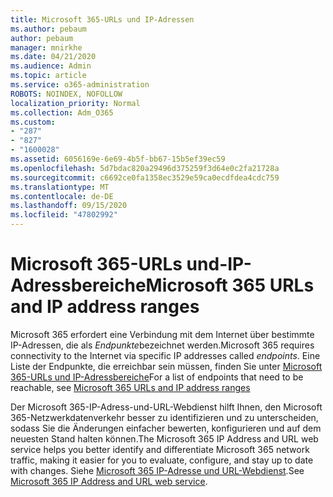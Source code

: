 ```yaml
---
title: Microsoft 365-URLs und IP-Adressen
ms.author: pebaum
author: pebaum
manager: mnirkhe
ms.date: 04/21/2020
ms.audience: Admin
ms.topic: article
ms.service: o365-administration
ROBOTS: NOINDEX, NOFOLLOW
localization_priority: Normal
ms.collection: Adm_O365
ms.custom:
- "287"
- "827"
- "1600028"
ms.assetid: 6056169e-6e69-4b5f-bb67-15b5ef39ec59
ms.openlocfilehash: 5d7bdac820a29496d375259f3d64e0c2fa21728a
ms.sourcegitcommit: c6692ce0fa1358ec3529e59ca0ecdfdea4cdc759
ms.translationtype: MT
ms.contentlocale: de-DE
ms.lasthandoff: 09/15/2020
ms.locfileid: "47802992"
---
```

# <a name="microsoft-365-urls-and-ip-address-ranges"></a><span data-ttu-id="7eccc-102">Microsoft 365-URLs und-IP-Adressbereiche</span><span class="sxs-lookup"><span data-stu-id="7eccc-102">Microsoft 365 URLs and IP address ranges</span></span>

<span data-ttu-id="7eccc-103">Microsoft 365 erfordert eine Verbindung mit dem Internet über bestimmte IP-Adressen, die als *Endpunkte*bezeichnet werden.</span><span class="sxs-lookup"><span data-stu-id="7eccc-103">Microsoft 365 requires connectivity to the Internet via specific IP addresses called *endpoints*.</span></span>
<span data-ttu-id="7eccc-104">Eine Liste der Endpunkte, die erreichbar sein müssen, finden Sie unter [Microsoft 365-URLs und IP-Adressbereiche](https://docs.microsoft.com/office365/enterprise/urls-and-ip-address-ranges)</span><span class="sxs-lookup"><span data-stu-id="7eccc-104">For a list of endpoints that need to be reachable, see [Microsoft 365 URLs and IP address ranges](https://docs.microsoft.com/office365/enterprise/urls-and-ip-address-ranges)</span></span> 

<span data-ttu-id="7eccc-105">Der Microsoft 365-IP-Adress-und-URL-Webdienst hilft Ihnen, den Microsoft 365-Netzwerkdatenverkehr besser zu identifizieren und zu unterscheiden, sodass Sie die Änderungen einfacher bewerten, konfigurieren und auf dem neuesten Stand halten können.</span><span class="sxs-lookup"><span data-stu-id="7eccc-105">The Microsoft 365 IP Address and URL web service helps you better identify and differentiate Microsoft 365 network traffic, making it easier for you to evaluate, configure, and stay up to date with changes.</span></span> <span data-ttu-id="7eccc-106">Siehe [Microsoft 365 IP-Adresse und URL-Webdienst](https://docs.microsoft.com/office365/enterprise/office-365-ip-web-service).</span><span class="sxs-lookup"><span data-stu-id="7eccc-106">See [Microsoft 365 IP Address and URL web service](https://docs.microsoft.com/office365/enterprise/office-365-ip-web-service).</span></span>